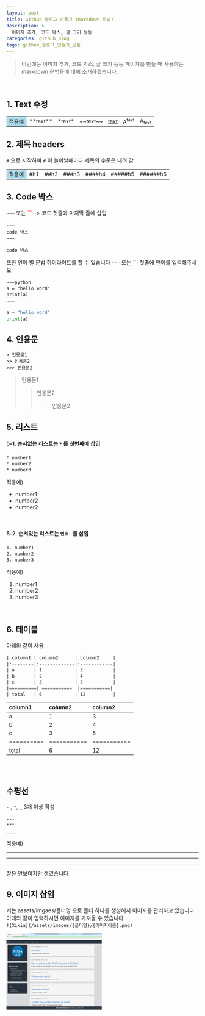 ```yaml
---
layout: post
title: Github 블로그 만들기 (markdown 문법)
description: >
  이미지 추가, 코드 박스, 글 크기 등등
categories: github_blog
tags: github_블로그_만들기_공통
---
```



> 이번에는 이미지 추가, 코드 박스, 글 크기 등등 페이지를 만들 때 사용하는 markdown 문법들에 대해 소개하겠습니다.

<br>

## 1. Text 수정

<table id="rwd-table">
  <tbody>
    <tr>
        <td data-label="markdown (설명)" style="background-color: lightblue;">적용예</td>
        <td data-label="**text** (굵게)" class="markdown-cell">**text**</td>
        <td data-label="*text* (기울게)" class="markdown-cell">*text*</td>
        <td data-label="~~text~~ (취소선)" class="markdown-cell">~~text~~</td>
        <td data-label="<ins>text</ins> (밑줄)"><ins>text</ins></td>
        <td data-label="A<sup>text</sup> (윗첨자)">A<sup>text</sup></td>
        <td data-label="A<sub>text</sub> (아래첨자)">A<sub>text</sub></td>
    </tr>
  </tbody>
</table>

## 2. 제목 headers

`#` 으로 시작하여 `#` 이 늘어날때마다 제목의 수준은 내려 감

<table id="rwd-table">
  <tbody>
    <tr>
        <td data-label="markdown" style="background-color: lightblue;">적용예</td>
        <td data-label="#h1" class="markdown-cell">#h1</td>
        <td data-label="##h2" class="markdown-cell">##h2</td>
        <td data-label="###h3" class="markdown-cell">###h3</td>
        <td data-label="####h4" class="markdown-cell">####h4</td>
        <td data-label="#####h5" class="markdown-cell">#####h5</td>
        <td data-label="######h6" class="markdown-cell">######h6</td>
    </tr>
  </tbody>
</table>


## 3. Code 박스 

`~~~` 또는 <span style="color: red;" >```</span>  -> 코드 첫줄과 마지막 줄에 삽입

~~~
~~~ㅤ
code 박스
~~~ㅤ
~~~

~~~
code 박스
~~~

또한 언어 별 문법 하이라이트를 할 수 있습니다
`~~~` 또는 <span style="color: red;" >```</span> 첫줄에 언어를 입력해주세요

~~~
~~~python
a = "hello word"
print(a)
~~~ㅤ
~~~

~~~python
a = "hello word"
print(a)
~~~

## 4. 인용문
~~~
> 인용문1 
>> 인용문2
>>> 인용문2
~~~

> 인용문1
> > 인용문2
>>> 인용문2


## 5. 리스트

#### 5-1. 순서없는 리스트는 `*` 를 첫번째에 삽입 <br>

~~~
* number1
* number2
* number3
~~~

적용예)  <br>
* number1 
* number2
* number2

<br>

#### 5-2. 순서있는 리스트는 `번호.` 를 삽입 <br>

~~~
1. number1
2. number2
3. number3
~~~

적용예)  <br>
1. number1 
2. number2
3. number3

<br>

## 6. 테이블 

아래와 같이 사용
~~~
| column1 | column2      | column2     |
|:--------|:-------------|:------------|
| a       | 1            | 3           |
| b       | 2            | 4           |
| c       | 3            | 5           |
|==========| ===========  |===========|
| total   | 6            | 12          |
~~~

| column1 | column2      | column2     |
|:--------|:-------------|:------------|
| a       | 1            | 3           |
| b       | 2            | 4           |
| c       | 3            | 5           |
|==========| ===========  |===========|
| total   | 6            | 12          |

<br><br>
## 수평선

`-` , `*`, `_`   3개 이상 작성

~~~
---
***
___
~~~

적용예)  <br>

---

***

___

잘은 안보이지만 생겼습니다

## 9. 이미지 삽입

저는 assets/imgaes/폴더명 으로 폴더 하나를 생성해서 이미지를 관리하고 있습니다. 아래와 같이 입력하시면 이미지를 가져올 수 있습니다. <br>
`![Xixia](/assets/images/{폴더명}/{이미지이름}.png)`

![Xixia](/assets/images/preview-small.png)

<script>
    document.addEventListener("DOMContentLoaded", function() {
        // 모든 .markdown-cell 요소를 선택합니다.
        var cells = document.querySelectorAll('.markdown-cell');
        
        cells.forEach(function(cell) {
            // 각 셀의 내용을 마크다운으로 변환하고 HTML을 설정합니다.
            cell.innerHTML = marked(cell.innerText);
        });
    });
</script>